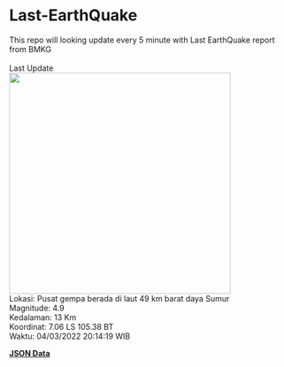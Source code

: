 # Last-EarthQuake
This repo will looking update every 5 minute with Last EarthQuake report from BMKG
<br>
<br>
Last Update
<br>
<img src="https://ews.bmkg.go.id/TEWS/data/20220304201419.mmi.jpg" width="400"/>
<br>
Lokasi: Pusat gempa berada di laut 49 km barat daya Sumur <br>
Magnitude: 4.9 <br>
Kedalaman: 13 Km <br>
Koordinat: 7.06 LS 105.38 BT <br>
Waktu: 04/03/2022 20:14:19 WIB <br>

<a href="./data/data.json">**JSON Data**</a>
